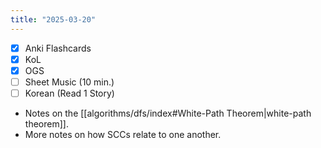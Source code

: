 ```yaml
---
title: "2025-03-20"
---
```


- [x] Anki Flashcards
- [x] KoL
- [x] OGS
- [ ] Sheet Music (10 min.)
- [ ] Korean (Read 1 Story)

* Notes on the [[algorithms/dfs/index#White-Path Theorem|white-path theorem]].
* More notes on how SCCs relate to one another.